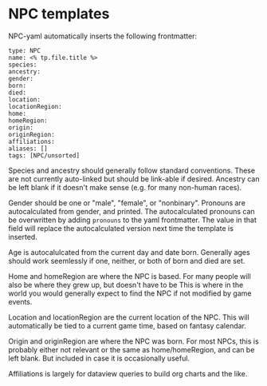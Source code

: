 # NPC templates

NPC-yaml automatically inserts the following frontmatter:

```
type: NPC
name: <% tp.file.title %>
species: 
ancestry: 
gender: 
born: 
died: 
location: 
locationRegion:
home: 
homeRegion:
origin:
originRegion:
affiliations: 
aliases: []
tags: [NPC/unsorted]

```

Species and ancestry should generally follow standard conventions. These are not currently auto-linked but should be link-able if desired. Ancestry can be left blank if it doesn't make sense (e.g. for many non-human races).

Gender should be one or "male", "female", or "nonbinary". Pronouns are autocalculated from gender, and printed. The autocalculated pronouns can be overwritten by adding `pronouns` to the yaml frontmatter. The value in that field will replace the autocalculated version next time the template is inserted. 

Age is autocalulcated from the current day and date born. Generally ages should work seemlessly if one, neither, or both of born and died are set. 

Home and homeRegion are where the NPC is based. For many people will also be where they grew up, but doesn't have to be This is where in the world you would generally expect to find the NPC if not modified by game events. 

Location and locationRegion are the current location of the NPC. This will automatically be tied to a current game time, based on fantasy calendar. 

Origin and originRegion are where the NPC was born. For most NPCs, this is probably either not relevant or the same as home/homeRegion, and can be left blank. But included in case it is occasionally useful. 

Affiliations is largely for dataview queries to build org charts and the like. 